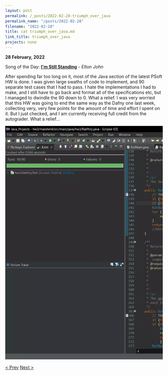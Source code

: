 ```yaml
---
layout: post
permalink: /_posts/2022-02-28-triumph_over_java
permalink_name: "/posts/2022-02-28"
filename: "2022-02-28"
title: cat triumph_over_java.md
link_title: triumph_over_java
projects: none
---
```

**28 February, 2022**

Song of the Day: [**I'm Still Standing**](https://youtu.be/ZHwVBirqD2s) - *Elton John*

After spending far too long on it, most of the Java section of the latest PSoft HW is done. I was given large swaths of code to implement, and 90 separate test cases that I had to pass. I hate the implementations I had to make, and I still have to go back and format all of the specifications etc, but I managed to dwindle the 90 down to 0. What a relief. I was very worried that this HW was going to end the same way as the Dafny one last week, collecting very, very few points for the amount of time and effort I spent on it. But I just checked, and I am currently receiving full credit from the autograder. What a relief...

![success](/assets/ref_images/triumph_over_java.webp)

[< Prev](/_posts/2022-02-26-site_patches_for_real)    [Next >](/_posts/2022-03-04-break;)
